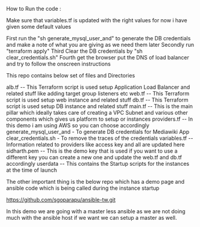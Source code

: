 How to Run the code :

Make sure that variables.tf is updated with the right values for now i have given some default values

First run the "sh generate_mysql_user_and" to generate the DB credentials and make a note of what you are giving as we need them later
Secondly run "terraform apply"
Third Clear the DB credentials by "sh clear_credentials.sh"
Fourth get the browser put the DNS of load balancer and try to follow the onscreen instructions

This repo contains below set of files and Directories 

alb.tf  -- This Terraform script is used setup Application Load Balancer and related stuff like adding target group listeners etc
web.tf -- This Terraform script is used setup web instance and related stuff
db.tf  -- This Terraform script is used setup DB instance and related stuff
main.tf -- This is the main pillar which ideally takes care of creating a VPC Subnet and various other components which gives us platform to setup or instances
providers.tf  -- In this demo i am using AWS so you can choose accordingly
generate_mysql_user_and - To generate DB credentials for Mediawiki App
clear_credentials.sh - To remove the traces of the credentials
variables.tf  -- Information related to providers like access key and all are updated here
sidharth.pem  -- This is the demo key that is used if you want to use a different key you can create a new one and update the web.tf and db.tf accordingly
userdata  -- This contains the Startup scripts for the instances at the time of launch

The other important thing is the below repo which has a demo page and ansible code which is being called during the instance startup

https://github.com/sgoparapu/ansible-tw.git

In this demo we are going with a master less ansible as we are not doing much with the ansible host if we want we can setup a master as well.

